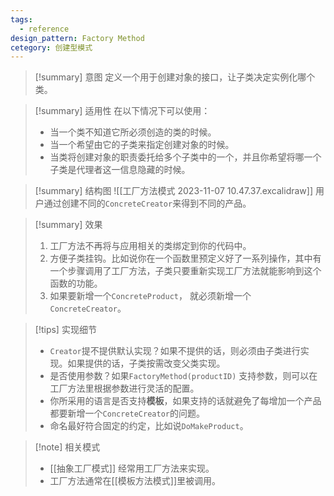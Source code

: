 ```yaml
---
tags:
  - reference
design_pattern: Factory Method
cetegory: 创建型模式
---
```

> [!summary] 意图
> 定义一个用于创建对象的接口，让子类决定实例化哪个类。

> [!summary] 适用性
> 在以下情况下可以使用：
> - 当一个类不知道它所必须创造的类的时候。
> - 当一个希望由它的子类来指定创建对象的时候。
> - 当类将创建对象的职责委托给多个子类中的一个，并且你希望将哪一个子类是代理者这一信息隐藏的时候。

> [!summary] 结构图
> ![[工厂方法模式 2023-11-07 10.47.37.excalidraw]]
> 用户通过创建不同的`ConcreteCreator`来得到不同的产品。

> [!summary] 效果
> 1. 工厂方法不再将与应用相关的类绑定到你的代码中。
> 2. 方便子类挂钩。比如说你在一个函数里预定义好了一系列操作，其中有一个步骤调用了工厂方法，子类只要重新实现工厂方法就能影响到这个函数的功能。
> 3. 如果要新增一个`ConcreteProduct`， 就必须新增一个`ConcreteCreator`。

> [!tips] 实现细节
> - `Creator`提不提供默认实现？如果不提供的话，则必须由子类进行实现。如果提供的话，子类按需改变父类实现。
> - 是否使用参数？如果`FactoryMethod(productID)` 支持参数，则可以在工厂方法里根据参数进行灵活的配置。
> - 你所采用的语言是否支持**模板**，如果支持的话就避免了每增加一个产品都要新增一个`ConcreteCreator`的问题。
> - 命名最好符合固定的约定，比如说`DoMakeProduct`。

> [!note] 相关模式
> - [[抽象工厂模式]] 经常用工厂方法来实现。
> - 工厂方法通常在[[模板方法模式]]里被调用。